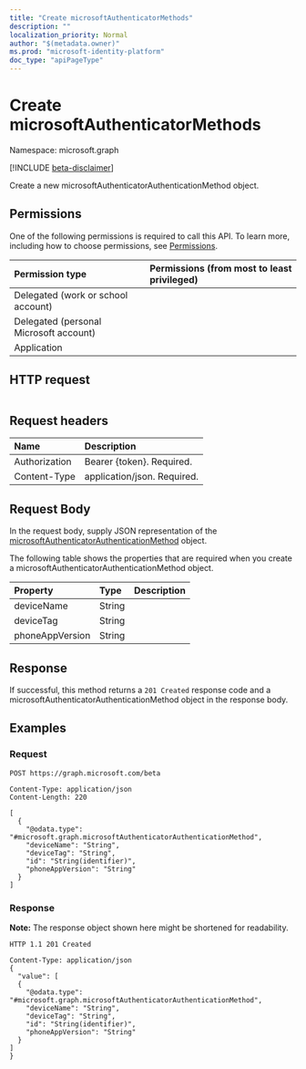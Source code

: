 ```yaml
---
title: "Create microsoftAuthenticatorMethods"
description: ""
localization_priority: Normal
author: "$(metadata.owner)"
ms.prod: "microsoft-identity-platform"
doc_type: "apiPageType"
---
```


# Create microsoftAuthenticatorMethods

Namespace: microsoft.graph

[!INCLUDE [beta-disclaimer](../../includes/beta-disclaimer.md)]

Create a new microsoftAuthenticatorAuthenticationMethod object.

## Permissions

One of the following permissions is required to call this API. To learn more, including how to choose permissions, see [Permissions](/graph/permissions-reference).

| Permission type                        | Permissions (from most to least privileged) |
| :------------------------------------- | :------------------------------------------ |
| Delegated (work or school account)     |                                             |
| Delegated (personal Microsoft account) |                                             |
| Application                            |                                             |

## HTTP request

<!-- {
  "blockType": "ignored"
}
-->

```http

```

## Request headers

| Name          | Description                 |
| :------------ | :-------------------------- |
| Authorization | Bearer {token}. Required.   |
| Content-Type  | application/json. Required. |

## Request Body

In the request body, supply JSON representation of the [microsoftAuthenticatorAuthenticationMethod](../resources/-microsoftauthenticatorauthenticationmethod.md) object.

<!-- Actions and Functions -->

<!-- CRUD Methods -->

The following table shows the properties that are required when you create a microsoftAuthenticatorAuthenticationMethod object.

| Property        | Type   | Description |
| :-------------- | :----- | :---------- |
| deviceName      | String |             |
| deviceTag       | String |             |
| phoneAppVersion | String |             |

## Response

If successful, this method returns a `201 Created` response code and a microsoftAuthenticatorAuthenticationMethod object in the response body.

## Examples

### Request

<!-- {
  "blockType": "request",
  "name": "create_microsoftauthenticatormethods"
}
-->

```http
POST https://graph.microsoft.com/beta

Content-Type: application/json
Content-Length: 220

[
  {
    "@odata.type": "#microsoft.graph.microsoftAuthenticatorAuthenticationMethod",
    "deviceName": "String",
    "deviceTag": "String",
    "id": "String(identifier)",
    "phoneAppVersion": "String"
  }
]

```

### Response

**Note:** The response object shown here might be shortened for readability.

<!-- {
  "blockType": "response",
  "truncated": true,
  "@odata.type": "$(this.ReturnTypeFullName)"
}
-->

```http
HTTP 1.1 201 Created

Content-Type: application/json
{
  "value": [
  {
    "@odata.type": "#microsoft.graph.microsoftAuthenticatorAuthenticationMethod",
    "deviceName": "String",
    "deviceTag": "String",
    "id": "String(identifier)",
    "phoneAppVersion": "String"
  }
]
}

```
